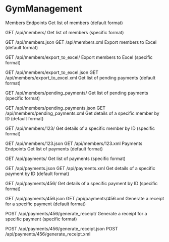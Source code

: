 # GymManagement

Members Endpoints
Get list of members (default format)

GET /api/members/
Get list of members (specific format)

GET /api/members.json
GET /api/members.xml
Export members to Excel (default format)

GET /api/members/export_to_excel/
Export members to Excel (specific format)

GET /api/members/export_to_excel.json
GET /api/members/export_to_excel.xml
Get list of pending payments (default format)

GET /api/members/pending_payments/
Get list of pending payments (specific format)

GET /api/members/pending_payments.json
GET /api/members/pending_payments.xml
Get details of a specific member by ID (default format)

GET /api/members/123/
Get details of a specific member by ID (specific format)

GET /api/members/123.json
GET /api/members/123.xml
Payments Endpoints
Get list of payments (default format)

GET /api/payments/
Get list of payments (specific format)

GET /api/payments.json
GET /api/payments.xml
Get details of a specific payment by ID (default format)

GET /api/payments/456/
Get details of a specific payment by ID (specific format)

GET /api/payments/456.json
GET /api/payments/456.xml
Generate a receipt for a specific payment (default format)

POST /api/payments/456/generate_receipt/
Generate a receipt for a specific payment (specific format)

POST /api/payments/456/generate_receipt.json
POST /api/payments/456/generate_receipt.xml

